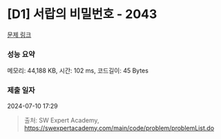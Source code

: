 # [D1] 서랍의 비밀번호 - 2043 

[문제 링크](https://swexpertacademy.com/main/code/problem/problemDetail.do?contestProbId=AV5QJ_8KAx8DFAUq) 

### 성능 요약

메모리: 44,188 KB, 시간: 102 ms, 코드길이: 45 Bytes

### 제출 일자

2024-07-10 17:29



> 출처: SW Expert Academy, https://swexpertacademy.com/main/code/problem/problemList.do